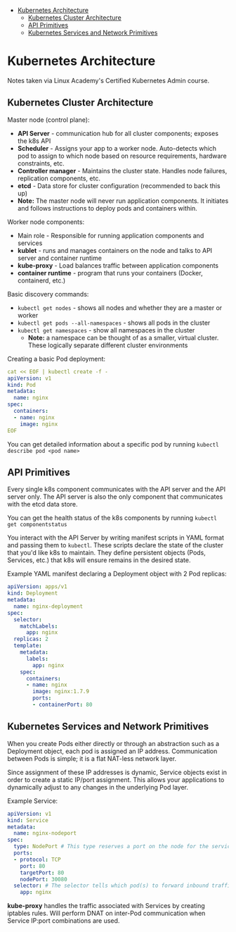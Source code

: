 - [Kubernetes Architecture](#kubernetes-architecture)
  - [Kubernetes Cluster Architecture](#kubernetes-cluster-architecture)
  - [API Primitives](#api-primitives)
  - [Kubernetes Services and Network Primitives](#kubernetes-services-and-network-primitives)

# Kubernetes Architecture
Notes taken via Linux Academy's Certified Kubernetes Admin course.

## Kubernetes Cluster Architecture
Master node (control plane):
* **API Server** - communication hub for all cluster components; exposes the k8s API
* **Scheduler** - Assigns your app to a worker node. Auto-detects which pod to assign to which node based on resource requirements, hardware constraints, etc.
* **Controller manager** - Maintains the cluster state. Handles node failures, replication components, etc. 
* **etcd** - Data store for cluster configuration (recommended to back this up)
* **Note:** The master node will never run application components. It initiates and follows instructions to deploy pods and containers within.

Worker node components:
* Main role - Responsible for running application components and services
* **kublet** - runs and manages containers on the node and talks to API server and container runtime
* **kube-proxy** - Load balances traffic between application components
* **container runtime** - program that runs your containers (Docker, containerd, etc.)

Basic discovery commands:
* `kubectl get nodes` - shows all nodes and whether they are a master or worker
* `kubectl get pods --all-namespaces` - shows all pods in the cluster
* `kubectl get namespaces` - show all namespaces in the cluster
    * **Note:** a namespace can be thought of as a smaller, virtual cluster. These logically separate different cluster environments

Creating a basic Pod deployment:
```yaml
cat << EOF | kubectl create -f -
apiVersion: v1
kind: Pod
metadata:
  name: nginx
spec:
  containers:
  - name: nginx
    image: nginx
EOF
```
You can get detailed information about a specific pod by running `kubectl describe pod <pod name>`

## API Primitives
Every single k8s component communicates with the API server and the API server only. The API server is also the only component that communicates with the etcd data store.

You can get the health status of the k8s components by running `kubectl get componentstatus`

You interact with the API Server by writing manifest scripts in YAML format and passing them to `kubectl`. These scripts declare the state of the cluster that you'd like k8s to maintain. They define persistent objects (Pods, Services, etc.) that k8s will ensure remains in the desired state.

Example YAML manifest declaring a Deployment object with 2 Pod replicas:
```yaml
apiVersion: apps/v1
kind: Deployment
metadata:
  name: nginx-deployment
spec:
  selector:
    matchLabels:
      app: nginx
  replicas: 2
  template:
    metadata:
      labels:
        app: nginx
    spec:
      containers:
      - name: nginx
        image: nginx:1.7.9
        ports:
        - containerPort: 80
```

## Kubernetes Services and Network Primitives
When you create Pods either directly or through an abstraction such as a Deployment object, each pod is assigned an IP address. Communication between Pods is simple; it is a flat NAT-less network layer. 

Since assignment of these IP addresses is dynamic, Service objects exist in order to create a static IP/port assignment. This allows your applications to dynamically adjust to any changes in the underlying Pod layer.

Example Service:
```yaml
apiVersion: v1
kind: Service
metadata:
  name: nginx-nodeport
spec:
  type: NodePort # This type reserves a port on the node for the service
  ports:
  - protocol: TCP
    port: 80
    targetPort: 80
    nodePort: 30080
  selector: # The selector tells which pod(s) to forward inbound traffic to based on the pod's label
    app: nginx
```

**kube-proxy** handles the traffic associated with Services by creating iptables rules. Will perform DNAT on inter-Pod communication when Service IP:port combinations are used. 